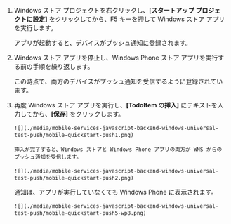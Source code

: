 
1. Windows ストア プロジェクトを右クリックし、**[スタートアップ プロジェクトに設定]** をクリックしてから、F5 キーを押して Windows ストア アプリを実行します。
   
    アプリが起動すると、デバイスがプッシュ通知に登録されます。
2. Windows ストア アプリを停止し、Windows Phone ストア アプリを実行する前の手順を繰り返します。
   
    この時点で、両方のデバイスがプッシュ通知を受信するように登録されています。
3. 再度 Windows ストア アプリを実行し、**[TodoItem の挿入]** にテキストを入力してから、**[保存]** をクリックします。
   
       ![](./media/mobile-services-javascript-backend-windows-universal-test-push/mobile-quickstart-push1.png)
   
       挿入が完了すると、Windows ストアと Windows Phone アプリの両方が WNS からのプッシュ通知を受信します。
   
       ![](./media/mobile-services-javascript-backend-windows-universal-test-push/mobile-quickstart-push2.png)
   
    通知は、アプリが実行していなくても Windows Phone に表示されます。
   
       ![](./media/mobile-services-javascript-backend-windows-universal-test-push/mobile-quickstart-push5-wp8.png)

<!---HONumber=August15_HO6-->